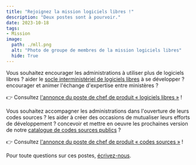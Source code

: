 ```yaml
---
title: "Rejoignez la mission logiciels libres !"
description: "Deux postes sont à pourvoir."
date: 2023-10-18
tags:
- Mission
image:
  path: ./mll.png
  alt: "Photo de groupe de membres de la mission logiciels libres"
  hide: True
---
```


Vous souhaitez encourager les administrations à utiliser plus de logiciels libres ? aider le [socle interministériel de logiciels libres](https://code.gouv.fr/sill) à se développer ? encourager et animer l'échange d'expertise entre ministères ?

👉 Consultez [l'annonce du poste de chef de produit « logiciels
libres »](https://choisirleservicepublic.gouv.fr/offre-emploi/product-owner-logiciels-libres-hf-reference-2023-1367481/) !

Vous souhaitez accompagner les administrations dans l'ouverture de leurs codes sources ? les aider à créer des occasions de mutualiser leurs efforts de développement ? concevoir et mettre en oeuvre les prochaines version de notre [catalogue de codes sources publics](https://code.gouv.fr/public/) ?

👉 Consultez [l'annonce du poste de chef de produit « codes sources »](https://choisirleservicepublic.gouv.fr/offre-emploi/product-owner-codes-sources-hf-reference-2023-1365406/) !

Pour toute questions sur ces postes, [écrivez-nous](/fr/contact/).
